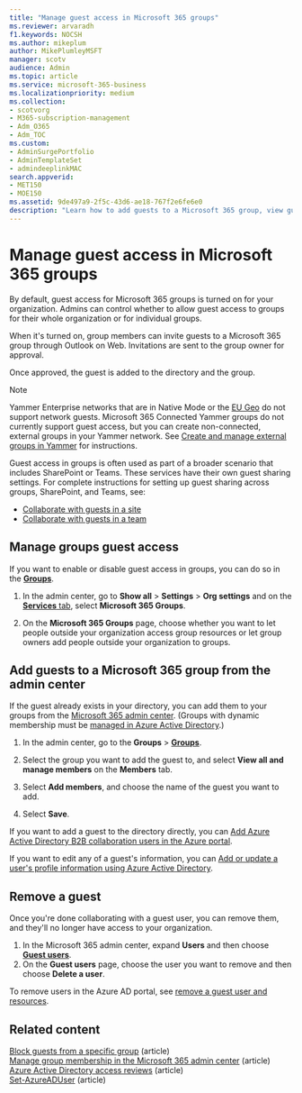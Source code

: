 ```yaml
---
title: "Manage guest access in Microsoft 365 groups"
ms.reviewer: arvaradh
f1.keywords: NOCSH
ms.author: mikeplum
author: MikePlumleyMSFT
manager: scotv
audience: Admin
ms.topic: article
ms.service: microsoft-365-business
ms.localizationpriority: medium
ms.collection: 
- scotvorg
- M365-subscription-management 
- Adm_O365
- Adm_TOC
ms.custom: 
- AdminSurgePortfolio
- AdminTemplateSet
- admindeeplinkMAC
search.appverid:
- MET150
- MOE150
ms.assetid: 9de497a9-2f5c-43d6-ae18-767f2e6fe6e0
description: "Learn how to add guests to a Microsoft 365 group, view guests, and use PowerShell to control guest access."
---
```


# Manage guest access in Microsoft 365 groups

By default, guest access for Microsoft 365 groups is turned on for your organization. Admins can control whether to allow guest access to groups for their whole organization or for individual groups.

When it's turned on, group members can invite guests to a Microsoft 365 group through Outlook on Web. Invitations are sent to the group owner for approval.

Once approved, the guest is added to the directory and the group.

> [!Note]
> Yammer Enterprise networks that are in Native Mode or the [EU Geo](/yammer/manage-security-and-compliance/manage-data-compliance) do not support network guests.
> Microsoft 365 Connected Yammer groups do not currently support guest access, but you can create non-connected, external groups in your Yammer network. See [Create and manage external groups in Yammer](/yammer/work-with-external-users/create-and-manage-external-groups) for instructions.

Guest access in groups is often used as part of a broader scenario that includes SharePoint or Teams. These services have their own guest sharing settings. For complete instructions for setting up guest sharing across groups, SharePoint, and Teams, see:

- [Collaborate with guests in a site](../../solutions/collaborate-in-site.md)
- [Collaborate with guests in a team](../../solutions/collaborate-as-team.md)

## Manage groups guest access

If you want to enable or disable guest access in groups, you can do so in the <a href="https://go.microsoft.com/fwlink/p/?linkid=2052855" target="_blank">**Groups**</a>.

1. In the admin center, go to **Show all** \> **Settings** \> **Org settings** and on the <a href="https://go.microsoft.com/fwlink/p/?linkid=2053743" target="_blank">**Services** tab</a>, select **Microsoft 365 Groups**.
  
2. On the **Microsoft 365 Groups** page, choose whether you want to let people outside your organization access group resources or let group owners add people outside your organization to groups.

## Add guests to a Microsoft 365 group from the admin center

If the guest already exists in your directory, you can add them to your groups from the <a href="https://go.microsoft.com/fwlink/p/?linkid=2052855" target="_blank">Microsoft 365 admin center</a>. (Groups with dynamic membership must be [managed in Azure Active Directory](/azure/active-directory/enterprise-users/groups-create-rule).)
  
1. In the admin center, go to the **Groups** > <a href="https://go.microsoft.com/fwlink/p/?linkid=2052855" target="_blank">**Groups**</a>.
  
2. Select the group you want to add the guest to, and select **View all and manage members** on the **Members** tab. 
  
3. Select **Add members**, and choose the name of the guest you want to add.

4. Select **Save**.

If you want to add a guest to the directory directly, you can [Add Azure Active Directory B2B collaboration users in the Azure portal](/azure/active-directory/b2b/add-users-administrator).

If you want to edit any of a guest's information, you can [Add or update a user's profile information using Azure Active Directory](/azure/active-directory/fundamentals/active-directory-users-profile-azure-portal).

## Remove a guest

Once you're done collaborating with a guest user, you can remove them, and they'll no longer have access to your organization.

1. In the Microsoft 365 admin center, expand **Users** and then choose <a href="https://go.microsoft.com/fwlink/p/?linkid=2074830" target="_blank">**Guest users**</a>.
1. On the **Guest users** page, choose the user you want to remove and then choose **Delete a user**.

To remove users in the Azure AD portal, see [remove a guest user and resources](/azure/active-directory/b2b/b2b-quickstart-add-guest-users-portal#clean-up-resources).


## Related content

[Block guests from a specific group](../../solutions/per-group-guest-access.md) (article)\
[Manage group membership in the Microsoft 365 admin center](add-or-remove-members-from-groups.md) (article)\
[Azure Active Directory access reviews](/azure/active-directory/active-directory-azure-ad-controls-perform-access-review) (article)\
[Set-AzureADUser](/powershell/module/azuread/set-azureaduser) (article)
